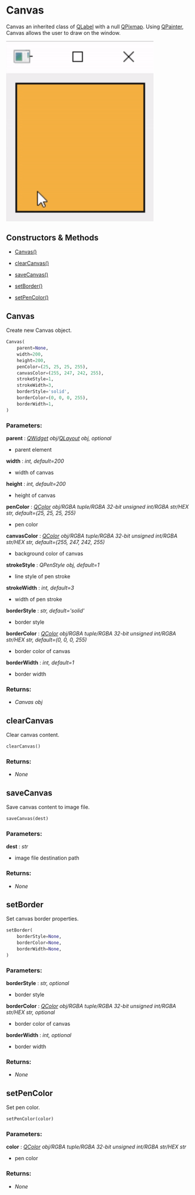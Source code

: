 # Canvas

Canvas an inherited class of [QLabel](https://doc.qt.io/qtforpython-5/PySide2/QtWidgets/QLabel.html) with a null [QPixmap](https://doc.qt.io/qtforpython/PySide6/QtGui/QPixmap.html). Using [QPainter](https://doc.qt.io/qtforpython-5/PySide2/QtGui/QPainter.html), Canvas allows the user to draw on the window.

<img alt="Canvas Example" src="../img/CanvasExample.gif" width="400"/>

## Constructors & Methods

- [Canvas()](#canvas-1)

- [clearCanvas()](#clearcanvas)

- [saveCanvas()](#savecanvas)

- [setBorder()](#setborder)

- [setPenColor()](#setpencolor)



## Canvas

Create new Canvas object.

```python
Canvas(
    parent=None,
    width=200,
    height=200,
    penColor=(25, 25, 25, 255),
    canvasColor=(255, 247, 242, 255),
    strokeStyle=1,
    strokeWidth=3,
    borderStyle='solid',
    borderColor=(0, 0, 0, 255),
    borderWidth=1,
)
```

### Parameters:

**parent** : *[QWidget](https://doc.qt.io/qtforpython-5/PySide2/QtWidgets/QWidget.html) obj/[QLayout](https://doc.qt.io/qtforpython-5/PySide2/QtWidgets/QLayout.html) obj, optional*
- parent element

**width** : *int, default=200*
- width of canvas

**height** : *int, default=200*
- height of canvas

**penColor** : *[QColor](https://doc.qt.io/qtforpython-5/PySide2/QtGui/QColor.html) obj/RGBA tuple/RGBA 32-bit unsigned int/RGBA str/HEX str, default=(25, 25, 25, 255)*
- pen color

**canvasColor** : *[QColor](https://doc.qt.io/qtforpython-5/PySide2/QtGui/QColor.html) obj/RGBA tuple/RGBA 32-bit unsigned int/RGBA str/HEX str, default=(255, 247, 242, 255)*
- background color of canvas

**strokeStyle** : *QPenStyle obj, default=1*
- line style of pen stroke

**strokeWidth** : *int, default=3*
- width of pen stroke

**borderStyle** : *str, default='solid'*
- border style

**borderColor** : *[QColor](https://doc.qt.io/qtforpython-5/PySide2/QtGui/QColor.html) obj/RGBA tuple/RGBA 32-bit unsigned int/RGBA str/HEX str, default=(0, 0, 0, 255)*
- border color of canvas

**borderWidth** : *int, default=1*
- border width

### Returns:
- *Canvas obj*

## clearCanvas

Clear canvas content.

```python
clearCanvas()
```

### Returns:
- *None*

## saveCanvas

Save canvas content to image file.

```python
saveCanvas(dest)
```

### Parameters:

**dest** : *str*
- image file destination path

### Returns:
- *None*

## setBorder

Set canvas border properties.

```python
setBorder(
    borderStyle=None,
    borderColor=None,
    borderWidth=None,
)
```

### Parameters:

**borderStyle** : *str, optional*
- border style

**borderColor** : *[QColor](https://doc.qt.io/qtforpython-5/PySide2/QtGui/QColor.html) obj/RGBA tuple/RGBA 32-bit unsigned int/RGBA str/HEX str, optional*
- border color of canvas

**borderWidth** : *int, optional*
- border width

### Returns:
- *None*

## setPenColor

Set pen color.

```python
setPenColor(color)
```

### Parameters:

**color** : *[QColor](https://doc.qt.io/qtforpython-5/PySide2/QtGui/QColor.html) obj/RGBA tuple/RGBA 32-bit unsigned int/RGBA str/HEX str*
- pen color

### Returns:
- *None*

